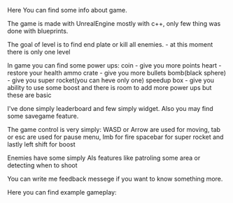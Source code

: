 Here You can find some info about game.

The game is made with UnrealEngine mostly with c++, only few thing was done with blueprints.

The goal of level is to find end plate or kill all enemies. - at this moment there is only one level

In game you can find some power ups:
coin - give you more points
heart - restore your health
ammo crate - give you more bullets
bomb(black sphere) - give you super rocket(you can heve only one)
speedup box - give you ability to use some boost 
and there is room to add more power ups but these are basic

I've done simply leaderboard and few simply widget.
Also you may find some savegame feature.

The game control is very simply:
WASD or Arrow are used for moving,
tab or esc are used for pause menu,
lmb for fire
spacebar for super rocket 
and lastly left shift for boost

Enemies have some simply AIs features like patroling some area or detecting when to shoot

You can write me feedback messege if you want to know something more.

Here you can find example gameplay: 
